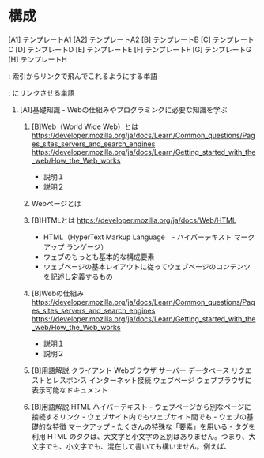 # 構成

[A1] テンプレートA1
[A2] テンプレートA2
[B] テンプレートB
[C] テンプレートC
[D] テンプレートD
[E] テンプレートE
[F] テンプレートF
[G] テンプレートG
[H] テンプレートH

<a> : 索引からリンクで飛んでこれるようにする単語
<link> : <a>にリンクさせる単語

1. [A1]基礎知識	-	Webの仕組みやプログラミングに必要な知識を学ぶ
	1. [B]Web（World Wide Web）とは
		https://developer.mozilla.org/ja/docs/Learn/Common_questions/Pages_sites_servers_and_search_engines
		https://developer.mozilla.org/ja/docs/Learn/Getting_started_with_the_web/How_the_Web_works
		* 説明１
		* 説明２
	1. Webページとは
	
	0. [B]HTMLとは
		https://developer.mozilla.org/ja/docs/Web/HTML
		* HTML（HyperText Markup Language　- ハイパーテキスト マークアップ ランゲージ）
		* ウェブのもっとも基本的な構成要素
		* ウェブページの基本レイアウトに従ってウェブページのコンテンツを記述し定義するもの
	0. [B]Webの仕組み
		https://developer.mozilla.org/ja/docs/Learn/Common_questions/Pages_sites_servers_and_search_engines
		https://developer.mozilla.org/ja/docs/Learn/Getting_started_with_the_web/How_the_Web_works
		* 説明１
		* 説明２
	0. [B]用語解説
		<a>クライアント
		<a>Webブラウザ
		<a>サーバー
		<a>データベース
		<a>リクエストとレスポンス
		<a>インターネット接続
		<a>ウェブページ
			ウェブブラウザに表示可能なドキュメント
	0. [B]用語解説
		<a>HTML
		<a>ハイパーテキスト
			- ウェブページから別なページに接続するリンク
			- ウェブサイト内でもウェブサイト間でも
			- ウェブの基礎的な特徴
		<a>マークアップ
			- たくさんの特殊な「要素」を用いる
			- <a>タグを利用
				HTML のタグは、大文字と小文字の区別はありません。つまり、大文字でも、小文字でも、混在して書いても構いません。例えば、 <title> タグは <Title> や <TITLE> やその他の方法で書くことができます
	0. [B]CSSとは
		https://developer.mozilla.org/ja/docs/Web/CSS
		* 体裁や見栄えを表現するために用いられる
		<a>CSS
	0. [B]JavaScriptとは
		https://developer.mozilla.org/ja/docs/Web/JavaScript
		* プログラミング言語
		* Web ページでよく使用される
		* Webページに動作を付ける
		* 非ブラウザ環境においても多く使用されている
		<a>JavaScript
	0. [B]Elixirとは
		https://www.ossnews.jp/oss_info/Elixir
		https://ja.m.wikipedia.org/wiki/Elixir_(プログラミング言語)
		* プログラミング言語
		* 短く書ける
		* メンテナンスしやすい
		* １つのマシンで数十万の処理を並行して行える
			- 処理が早い
		* 予想通りに物事が進まなくなった場合の対応を思い通りに保証できる
	0. [B]用語解説
		<a>Elixir
		<a>プログラミング言語
	0. [B]型とは
		https://ja.m.wikipedia.org/wiki/データ型
		* データ（値）の種類に関する分類
			- 0, 1, 2, -42 といったような値は整数型
			- "foo", "Hello" といったような値は文字列型
		<a>型
	00. [B]Elixirの主な型
		https://elixirschool.com/ja/lessons/basics/basics/#%E3%82%A2%E3%83%88%E3%83%A0
		https://elixirschool.com/ja/lessons/basics/collections/#タプル
		* 整数 1
		* 整数(16進数) 0x1F
		* 小数 1.0
		* 論理値 true
		* アトム :atom
		* 文字列 "elixir"
		* リスト [1, 2, 3]
		* タプル {1, 2, 3}
		<a>Elixirの主な型
2. [A1]環境構築	-	地図アプリを作るために必要な設定をする
	1. [A2]CUI
		* 作業の内容と目的
		* 起動方法
			1. [D] Windows
				* コマンドプロント
					起動方法
			2. [D] MacOS
				* ターミナル
				* 起動方法
	2. [B]CUIとは
		https://ja.m.wikipedia.org/wiki/キャラクタユーザインタフェース
		* ユーザインタフェース
			機械と人間との伝達を行うもの
		* 文字列が表示されるウィンドウに出力する
		* キーボード等から文字列を入力する
		<a>CUI
	3. [G]確認
	4. [A2]Firefox
		* 作業の内容と目的
		* 手順
			1. [D]
			2. [D]
			3. [D]
	5. [B]Firefoxとは
		* 説明
		<link>Webブラウザ
	6. [G]確認
	7. [A2]RESTClient
		* 作業の内容と目的
		* 手順
			[D]
			[D]
			[D]
	8. [B]RESTClientとは
	9. [G]確認
	10. [A2]テキストエディタ
		* 作業の内容と目的
			お好みのものがあればそれをお使いください
			Visual Studio Codeをお薦めします
			※Windows
				$ cd フォルダ
				shell のパス設定いらない（インストール時に行う）
		* 手順
			[D]
			[D]
			[D]
	11. [B]テキストエディタとは
	12. [G]確認
	13. [A2]Elixir
		* 作業の内容と目的
			<link>Elixirとは
		* 手順
			[D]
			[D]
			[D]
	14. [G]確認
	15. [A2]node.js
		* 作業の内容と目的
		* 手順
			[D]
			[D]
			[D]
	16. [B]node.jsとは
	17. [G]確認
	18. [A2]PostgreSQL
		* 作業の内容と目的
		* 手順
			[D]
			[D]
			[D]
	19. [B]PostgreSQLとは
	20. [G]確認
	21. [A2]Phoenixframework
		* 作業の内容と目的
		* 手順
			[D]
			[D]
			[D]
	22. [B]Phoenixframeworkとは
	23. [G]確認
3. [A1]APIサーバーの構築	-	地図アプリを提供するためのシステムを作る
	[A2]プロジェクトファイルの生成
		* 作業の内容と目的
			- 使用するソフトウェア
		* 手順
			[D]
			[D]
			[D]
	[A2]Webサーバーの確認
		* 作業の内容と目的
			- 使用するソフトウェア
		* 手順
			[D]
			[D]
			[D]
	[A2]サーバーの起動
		* 作業の内容と目的
			- 使用するソフトウェア
		* 手順
			[D]
			[D]
			[D]
	[A2]サーバーの終了方法
		* 作業の内容と目的
			- 使用するソフトウェア
		* 手順
			[D]
			[D]
			[D]
	[A2]フォルダ移動
		* 作業の内容と目的
			- 使用するソフトウェア
		[A2]作業内容
	[A2]DBの作成
		* 作業の内容と目的
			- 使用するソフトウェア
		* 手順
			[D]
			[D]
			[D]
	[A2]JSONデータの作成
		* 作業の内容と目的
			- 使用するソフトウェア
		* 手順
			[D]
			[D]
			[D]
	[A2]Router.exの設定
		* 作業の内容と目的
			- 使用するソフトウェア
		* 手順
			[D]
			[D]
			[D]
	[A2]マイグレーション
		* 作業の内容と目的
			- 使用するソフトウェア
		* 手順
			[D]
			[D]サーバーの立ち上げ
			[D]ブラウザで確認
	[A2]RESTClient の設定
	[A2]RESTClientでGET
		* 作業の内容と目的
			- 使用するソフトウェア
		* 手順
			[D]
			[D]
			[D]
	1. RESTClientでPOST
		* 作業の内容と目的
			- 使用するソフトウェア
		* 手順
			[D]
			[D]
			[D]
4. [A1]地図の表示	-	まずは地図を表示してみる
	[A2]leaflet.js
		* 作業の内容と目的
		* 手順
			[D]
			[D]
			[D]
	[A2]Mapの設定
		* 作業の内容と目的
		* 手順
			[D]
			[D]
			[D]
	[B]leaflet.jsの仕様
	[F]表示の確認
	[G]確認
5. [A1]外部APIの呼び出し	-	公開されている地図システムを利用する
	[A2]APIを扱うパッケージの追加
6. [A1]DBの操作	-	データ群を扱う
	[A2]DB操作の追加
7. [A1]内部APIの呼び出し	-	ツールを使って地図アプリを配信する
	[A2]Vue.jsとaxiosを使ってAPIを呼出す
	[B]フレームワークとは
	[A2]CDNを使用する為のタグを追加する
	[A2]表示
	[A2]更新
	[A2]削除
	[A2]追加
8. [A1]地図へのポイント追加
	[A2]繰り返し
9. [A1]自分の緯度経度の取得
	[A2]現在地取得
	[A2]Terf.js CDN追加
	[A2]GeoJsonに入れる
10. [A1]CSSデータの読み込み
11. [A1]デプロイ					

---

#メモ
  - 今、何やっているか？の進捗が確認できる事 (作業に連番を降る)
  - 画面の上に出てる
  - 確認の仕方
  - Gistにコピペ用のソースを上げておいて、名前と番号を振り直し
  - これコピペして下さい。で進む。
  - 解説重視
  - G空間に利用できるオープンデータの一覧
  - G空間に役立ちそうなElixirの使えそうなライブラリの一覧
  - 技術選定・学習内容の編集：瑛佑　（映像）
  - ドキュメント編集長：松本
  - 調査・作業：多田

---

# Windowsメモ

### Phoenix v1.4 のインストール
- 管理者権限でコマンドプロンプトを起動する
- 入力するコマンドは同じ `mix archive.install hex phx_new 1.4.0`
```
C:\WINDOWS\system32>mix archive.install hex phx_new 1.4.0
Could not find Hex, which is needed to build dependency :phx_new
Shall I install Hex? (if running non-interactively, use "mix local.hex --force") [Yn] Y
1. creating c:/Users/yukim/.mix/archives/hex-0.19.0
Resolving Hex dependencies...
Dependency resolution completed:
New:
[32m  phx_new 1.4.0[0m
* Getting phx_new (Hex package)
All dependencies are up to date
Compiling 10 files (.ex)
Generated phx_new app
Generated archive "phx_new-1.4.0.ez" with MIX_ENV=prod
Are you sure you want to install "phx_new-1.4.0.ez"? [Yn] Y
* creating c:/Users/yukim/.mix/archives/phx_new-1.4.0
```
---

### Visual Studio Code の使い方
- 管理者権限で Visual Studio Code を起動する
- 入力するコマンドを `code .` から `code . -r` に変える
